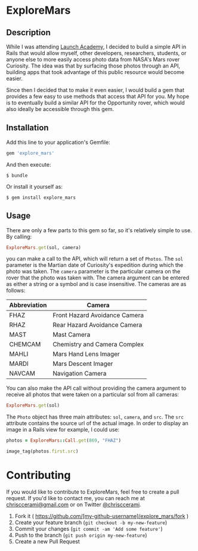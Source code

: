 # ExploreMars

## Description

While I was attending [Launch Academy](http://www.launchacademy.com/), I decided to build a simple API in Rails that would allow myself, other developers, researchers, students, or anyone else to more easily access photo data from NASA's Mars rover Curiosity. The idea was that by surfacing those photos through an API, building apps that took advantage of this public resource would become easier.

Since then I decided that to make it even easier, I would build a gem that provides a few easy to use methods that access that API for you. My hope is to eventually build a similar API for the Opportunity rover, which would also ideally be accessible through this gem.

## Installation

Add this line to your application's Gemfile:

```ruby
gem 'explore_mars'
```

And then execute:

    $ bundle

Or install it yourself as:

    $ gem install explore_mars

## Usage

There are only a few parts to this gem so far, so it's relatively simple to use. By calling:

```ruby
ExploreMars.get(sol, camera)
```

you can make a call to the API, which will return a set of ```Photos```. The ```sol``` parameter is the Martian date of Curiosity's expedition during which the photo was taken. The ```camera``` parameter is the particular camera on the rover that the photo was taken with. The camera argument can be entered as either a string or a symbol and is case insensitive. The cameras are as follows:

  Abbreviation | Camera
  ------------ | ------------------------------
   FHAZ        |  Front Hazard Avoidance Camera
   RHAZ        |  Rear Hazard Avoidance Camera
   MAST        |  Mast Camera
   CHEMCAM     |  Chemistry and Camera Complex
   MAHLI       |  Mars Hand Lens Imager
   MARDI       |  Mars Descent Imager
   NAVCAM      |  Navigation Camera

You can also make the API call without providing the camera argument to receive all photos that were taken on a particular sol from all cameras:

```ruby
ExploreMars.get(sol)
```

The ```Photo``` object has three main attributes: ```sol```, ```camera```, and ```src```. The ```src``` attribute contains the source url of the actual image. In order to display an image in a Rails view for example, I could use:

```ruby
photos = ExploreMars::Call.get(869, "FHAZ")

image_tag(photos.first.src)
```

# Contributing

If you would like to contribute to ExploreMars, feel free to create a pull request. If you'd like to contact me, you can reach me at [chrisccerami@gmail.com](mailto:chrisccerami@gmail.com) or on Twitter [@chrisccerami](https://twitter.com/chrisccerami).

1. Fork it ( https://github.com/[my-github-username]/explore_mars/fork )
2. Create your feature branch (`git checkout -b my-new-feature`)
3. Commit your changes (`git commit -am 'Add some feature'`)
4. Push to the branch (`git push origin my-new-feature`)
5. Create a new Pull Request
